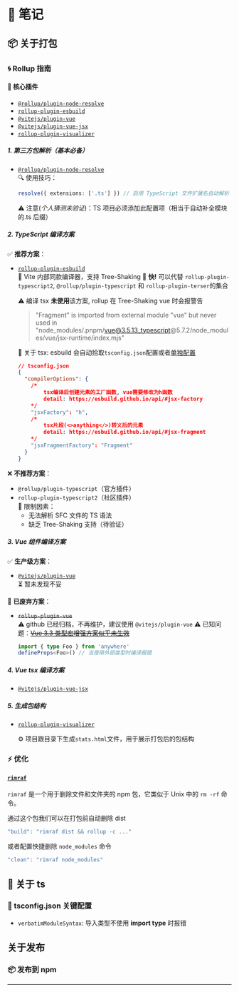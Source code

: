 # 📒 笔记

## 📦 关于打包

### 🌀 Rollup 指南

#### 🔧 核心插件

- [`@rollup/plugin-node-resolve`](#1-第三方包解析基本必备)
- [`rollup-plugin-esbuild`](#2-typescript-编译方案)
- [`@vitejs/plugin-vue`](#3-vue-组件编译方案)
- [`@vitejs/plugin-vue-jsx`](#4-vue-tsx-编译方案)
- [`rollup-plugin-visualizer`](#5-生成包结构)

##### 1. **第三方包解析**（基本必备）

- [`@rollup/plugin-node-resolve`](https://github.com/rollup/plugins/tree/master/packages/node-resolve)  
  🔍 使用技巧：
  ```ts
  resolve({ extensions: ['.ts'] }) // 启用 TypeScript 文件扩展名自动解析
  ```
  ⚠️ 注意(_个人猜测未验证_)：TS 项目必须添加此配置项（相当于自动补全模块的.ts 后缀）

##### 2. **TypeScript 编译方案**

✅ **推荐方案**：

- [`rollup-plugin-esbuild`](https://github.com/egoist/rollup-plugin-esbuild)  
  🌟 Vite 内部同款编译器，支持 Tree-Shaking
  🌟 **快!** 可以代替 `rollup-plugin-typescript2`, `@rollup/plugin-typescript` 和 `rollup-plugin-terser`的集合

  ⚠️ 编译 tsx **未使用**该方案, rollup 在 Tree-Shaking vue 时会报警告

  > "Fragment" is imported from external module "vue" but never used in "node_modules/.pnpm/vue@3.5.13_typescript@5.7.2/node_modules/vue/jsx-runtime/index.mjs"

  📖 关于 tsx: esbuild 会自动拾取`tsconfig.json`配置或者[单独配置](https://github.com/egoist/rollup-plugin-esbuild?tab=readme-ov-file#usage)

  ```json
  // tsconfig.json
  {
    "compilerOptions": {
      /*
          tsx编译后创建元素的工厂函数, vue需要修改为h函数
          detail: https://esbuild.github.io/api/#jsx-factory
      */
      "jsxFactory": "h",
      /*
          tsx片段(<>anything</>)转义后的元素
          detail: https://esbuild.github.io/api/#jsx-fragment
      */
      "jsxFragmentFactory": "Fragment"
    }
  }
  ```

❌ **不推荐方案**：

- `@rollup/plugin-typescript`（官方插件）
- `rollup-plugin-typescript2`（社区插件）  
  🚫 限制因素：
  - 无法解析 SFC 文件的 TS 语法
  - 缺乏 Tree-Shaking 支持（待验证）

##### 3. **Vue 组件编译方案**

✅ **生产级方案**：

- [`@vitejs/plugin-vue`](https://github.com/vitejs/vite-plugin-vue)  
  ⏳ 暂未发现不妥

🚫 **已废弃方案**：

- ~~`rollup-plugin-vue`~~  
  ⚠️ github 已经归档，不再维护，建议使用 `@vitejs/plugin-vue`
  ⚠️ 已知问题：[~~Vue 3.3 类型宏增强方案似乎未生效~~](https://blog.vuejs.org/posts/vue-3-3#imported-and-complex-types-support-in-macros)
  ```ts
  import { type Foo } from 'anywhere'
  defineProps<Foo>() // 当使用外部类型时编译报错
  ```

##### 4. **Vue tsx 编译方案**

- [`@vitejs/plugin-vue-jsx`](https://github.com/vitejs/vite-plugin-vue)

##### 5. **生成包结构**

- [`rollup-plugin-visualizer`](https://github.com/btd/rollup-plugin-visualizer?tab=readme-ov-file#usage)

  ⚙️ 项目跟目录下生成`stats.html`文件，用于展示打包后的包结构

### ⚡ 优化

#### [`rimraf`](https://github.com/isaacs/rimraf)

`rimraf` 是一个用于删除文件和文件夹的 npm 包，它类似于 Unix 中的 `rm -rf` 命令。

通过这个包我们可以在打包前自动删除 dist

```js
"build": "rimraf dist && rollup -c ..."
```

或者配置快捷删除 `node_modules` 命令

```js
"clean": "rimraf node_modules"
```

## 🔧 关于 ts

### 📄 tsconfig.json 关键配置

- `verbatimModuleSyntax`: 导入类型不使用 **import type** 时报错

## 关于发布

### 📦 发布到 npm

---
